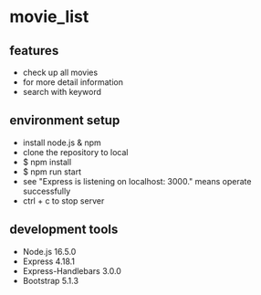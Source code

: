 # movie_list
## features
* check up all movies
* for more detail information
* search with keyword
## environment setup
* install node.js & npm
* clone the repository to local
* $ npm install
* $ npm run start
* see "Express is listening on localhost: 3000." means operate successfully
* ctrl + c to stop server
## development tools
* Node.js 16.5.0
* Express 4.18.1
* Express-Handlebars 3.0.0
* Bootstrap 5.1.3
